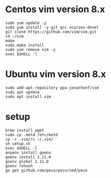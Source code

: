 # Centos vim version 8.x

```
sudo yum update -y
sudo yum install -y git gcc ncurses-devel
git clone https://github.com/vim/vim.git
cd ~/vim
make
sudo make install
sudo yum remove vim -y
exec $SHELL -l
```

# Ubuntu vim version 8.x
```
sudo add-apt-repository ppa:jonathonf/vim
sudo apt update
sudo apt install vim
```

# setup
```
brew install wget
sudo cp .motd /etc/motd
cp -r .vim/rc ~/.vim/
sh setup.sh
exec $SHELL -l
anyenv install goenv
goenv install 1.11.0
goenv global 1.11.0
goenv rehash
go get github.com/peco/peco/cmd/peco
```
